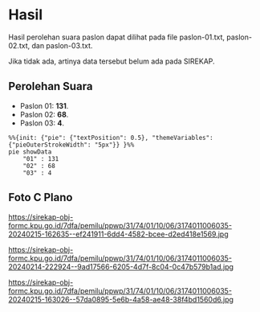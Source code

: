 # Hasil

Hasil perolehan suara paslon dapat dilihat pada file paslon-01.txt, paslon-02.txt, dan paslon-03.txt.

Jika tidak ada, artinya data tersebut belum ada pada SIREKAP.

## Perolehan Suara

 * Paslon 01: **131**.
 * Paslon 02: **68**.
 * Paslon 03: **4**.

```mermaid
%%{init: {"pie": {"textPosition": 0.5}, "themeVariables": {"pieOuterStrokeWidth": "5px"}} }%%
pie showData
    "01" : 131
    "02" : 68
    "03" : 4
```
## Foto C Plano

https://sirekap-obj-formc.kpu.go.id/7dfa/pemilu/ppwp/31/74/01/10/06/3174011006035-20240215-162635--ef241911-6dd4-4582-bcee-d2ed418e1569.jpg

https://sirekap-obj-formc.kpu.go.id/7dfa/pemilu/ppwp/31/74/01/10/06/3174011006035-20240214-222924--9ad17566-6205-4d7f-8c04-0c47b579b1ad.jpg

https://sirekap-obj-formc.kpu.go.id/7dfa/pemilu/ppwp/31/74/01/10/06/3174011006035-20240215-163026--57da0895-5e6b-4a58-ae48-38f4bd1560d6.jpg
